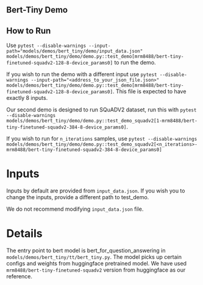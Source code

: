 ## Bert-Tiny Demo
## How to Run

Use `pytest --disable-warnings --input-path="models/demos/bert_tiny/demo/input_data.json" models/demos/bert_tiny/demo/demo.py::test_demo[mrm8488/bert-tiny-finetuned-squadv2-128-8-device_params0]` to run the demo.


If you wish to run the demo with a different input use `pytest --disable-warnings --input-path="<address_to_your_json_file.json>" models/demos/bert_tiny/demo/demo.py::test_demo[mrm8488/bert-tiny-finetuned-squadv2-128-8-device_params0]`. This file is expected to have exactly 8 inputs.

Our second demo is designed to run SQuADV2 dataset, run this with `pytest --disable-warnings models/demos/bert_tiny/demo/demo.py::test_demo_squadv2[1-mrm8488/bert-tiny-finetuned-squadv2-384-8-device_params0]`.

If you wish to run for `n_iterations` samples, use `pytest --disable-warnings models/demos/bert_tiny/demo/demo.py::test_demo_squadv2[<n_iterations>-mrm8488/bert-tiny-finetuned-squadv2-384-8-device_params0]`


# Inputs
Inputs by default are provided from `input_data.json`. If you wish you to change the inputs, provide a different path to test_demo.

We do not recommend modifying `input_data.json` file.

# Details
The entry point to  bert model is bert_for_question_answering in `models/demos/bert_tiny/tt/bert_tiny.py`. The model picks up certain configs and weights from huggingface pretrained model. We have used `mrm8488/bert-tiny-finetuned-squadv2` version from huggingface as our reference.
